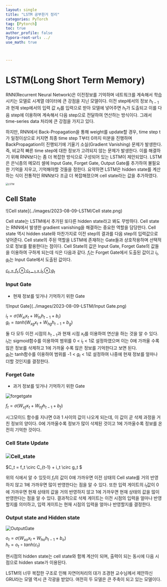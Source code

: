 ```yaml
---
layout: single
title: "LSTM 공부한거 정리"
categories: PyTorch
tag: [Pytorch]
toc: true
author_profile: false
Typora-root-url: ../
use_math: true



---
```


# LSTM(Long Short Term Memory)

RNN(Recurrent Neural Network)은 이전정보를 기억하며 네트워크를 계속해서 학습시키는 모델로 시계열 데이터에 큰 강점을 지닌 모델이다. 이전 step에서의 정보 $h_{t-1}$과 현재 step에서의 입력 값 $x_t$를 입력으로 받아 모델에 넣어주면 $h_t$가 도출되고 이를 다음 step에 이용하며 계속해서 다음 step으로 전달하여 연산하는 방식이다. 그래서 time-series data 처리에 큰 강점을 가지고 있다. 

하지만, RNN에서 Back-Propagation을 통해 weight를 update할 경우, time step t가 일정이상으로 커지면 최종 time step T부터 0까지 미분을 진행하며 BackPropagation이 진행되기에 기울기 소실(Gradient Vanishing) 문제가 발생한다. 즉, 비교적 빠른 time step에 대한 정보가 고려되지 않는 문제가 발생한다. 이를 해결하기 위해 RNN보다는 좀 더 복잡한 방식으로 구성되어 있는 LSTM이 제안되었다. LSTM은 은닉층의 메모리 셀에 Input Gate, Forget Gate, Output Gate를 추가하여 불필요한 기억을 지우고, 기억해야할 것들을 정한다. 요약하면 LSTM은 hidden state를 계산하는 식이 전통적인 RNN보다 조금 더 복잡해졌으며 cell state라는 값을 추가하였다. 

<img src="../images/2023-08-09-LSTM/LSTM.png" alt="LSTM" style="zoom: 50%;" />

  

## Cell State 

![Cell state](../images/2023-08-09-LSTM/Cell state.png)

Cell state는 LSTM에서 추가된 또다른 hidden state라고 봐도 무방하다. Cell state는 RNN에서 발생한 gradient vanishing을 해결하는 중요한 역할을 담당한다. Cell state 역시 hidden state와 마찬가지로 이전 step의 결과를 다음 step의 입력값으로 넣어준다. Cell state의 주된 역할을 LSTM에 존재하는 Gate들과 상호작용하며 선택적으로 정보를 활용한다는 점이다. Cell State의 값은 Input Gate, Forget Gate의 값들을 이용하여 구하게 되는데 식은 다음과 같다. $f_t$는 Forget Gate에서 도출된 값이고 $i_t, g_t$는 Input Gate에서 도출된 값이다. 

<u>$c_t = f_t \otimes c_{t-1} + i_t \otimes g_t$</u>

### Input Gate

- 현재 정보를 잊거나 기억하기 위한 Gate

![Input Gate](../images/2023-08-09-LSTM/Input Gate.png)

$i_t = \sigma(W_{xi}x_t + W_{hi}h_{t-1} + b_i)$<br/>$g_t = tanh(W_{xg}x_t + W_{hg}h_{t-1} + b_g)$

둘 다 모두 이전 시점의 $h_{t-1}$과 현재 시점 $x_t$를 이용하여 연산을 하는 것을 알 수 있다.<br/> $i_t$는 sigmoid함수를 이용하여 범위를 0 < $i_t$ < 1로 설정하였으며 이는 0에 가까울 수록 많은 정보를 삭제하고 1에 가까울 수록 많은 정보를 기억한다고 보면 된다.<br/> $g_t$는 tanh함수를 이용하여 범위를 -1 < $g_t$ < 1로 설정하여 나중에 현재 정보를 얼마나 더할 것인지를 결정한다.

### Forget Gate

* 과거 정보를 잊거나 기억하기 위한 Gate

![forgetgate](../images/2023-08-09-LSTM/forgetgate.png)

$f_t = \sigma(W_{xf}x_t + W_{hf}h_{t-1} + b_f)$

시그모이드 함수를 지나면 0과 1 사이의 값이 나오게 되는데, 이 값이 곧 삭제 과정을 거친 정보의 양이다. 0에 가까울수록 정보가 많이 삭제된 것이고 1에 가까울수록 정보를 온전히 기억한 것이다.

### Cell State Update

### ![Cell_state](../images/2023-08-09-LSTM/Cell_state.png)

$C_t = f_t \circ C_{t-1} + i_t \circ g_t $

위의 식에서 알 수 있듯이 $f_t$의 값이 0에 가까우면 이전 상태의 Cell state를 거의 반영하지 않고 1에 가까우면 많이 반영한다는 점을 알 수 있다. 또한 입력 게이트의 $i_t$값이 0에 가까우면 현재 상태의 값을 거의 반영하지 않고 1에 가까우면 현재 상태의 값을 많이 반영한다는 점을 알 수 있다. 결과적으로 삭제 게이트는 이전 시점의 입력을 얼마나 반영할지를 의미하고, 입력 게이트는 현재 시점의 입력을 얼마나 반영할지를 결정한다.

### Output state and Hidden state

![OutputGate](../images/2023-08-09-LSTM/OutputGate.png)

$o_t = \sigma(W_{xo}x_t + W_{ho}h_{t-1} + b_o)$<br/>$h_t = o_t \circ tanh(c_t)$

현시점의 hidden state는 cell state와 함께 계산이 되며, 출력이 되는 동시에 다음 시점으로 hidden state가 이용된다.

LSTM의 너무 복잡한 구조로 인해 자연어처리의 대가 조경현 교수님께서 제안하신 GRU라는 모델 역시 큰 각광을 받았다. 여전히 두 모델은 큰 주축이 되고 있는 모델이다.
